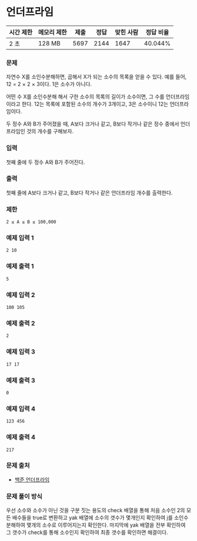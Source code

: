 # 언더프라임
 
|시간 제한|	메모리 제한|	제출|	정답|	맞힌 사람|	정답 비율|
|----|-------|------|--------|----|------------|
|2 초|	128 MB|	5697|	2144|	1647|	40.044%|

### 문제

자연수 X를 소인수분해하면, 곱해서 X가 되는 소수의 목록을 얻을 수 있다. 예를 들어, 12 = 2 × 2 × 3이다. 1은 소수가 아니다.

어떤 수 X를 소인수분해 해서 구한 소수의 목록의 길이가 소수이면, 그 수를 언더프라임 이라고 한다. 12는 목록에 포함된 소수의 개수가 3개이고, 3은 소수이니 12는 언더프라임이다.

두 정수 A와 B가 주어졌을 때, A보다 크거나 같고, B보다 작거나 같은 정수 중에서 언더프라임인 것의 개수를 구해보자.

### 입력

첫째 줄에 두 정수 A와 B가 주어진다.

### 출력

첫째 줄에 A보다 크거나 같고, B보다 작거나 같은 언더프라임 개수를 출력한다.


### 제한

```
2 ≤ A ≤ B ≤ 100,000
```

### 예제 입력 1 

```
2 10
```

### 예제 출력 1 

```
5
```

### 예제 입력 2 

```
100 105
```

### 예제 출력 2 

```
2
```

### 예제 입력 3 

```
17 17
```

### 예제 출력 3 

```
0
```

### 예제 입력 4 

```
123 456
```

### 예제 출력 4 

```
217
```

### 문제 출처

- [백준 언더프라임](https://www.acmicpc.net/problem/1124)

### 문제 풀이 방식

우선 소수와 소수가 아닌 것을 구분 짓는 용도의 check 배열을 통해 처음 소수인 2의 모든 배수들을 true로 변환하고 yak 배열에 소수의 갯수가 몇개인지 확인하여 j를 소인수 분해하여 몇개의 소수로 이루어지는지 확인한다. 
마지막에 yak 배열을 전부 확인하여 그 갯수가 check를 통해 소수인지 확인하여 최종 갯수를 확인하면 해결이다.
